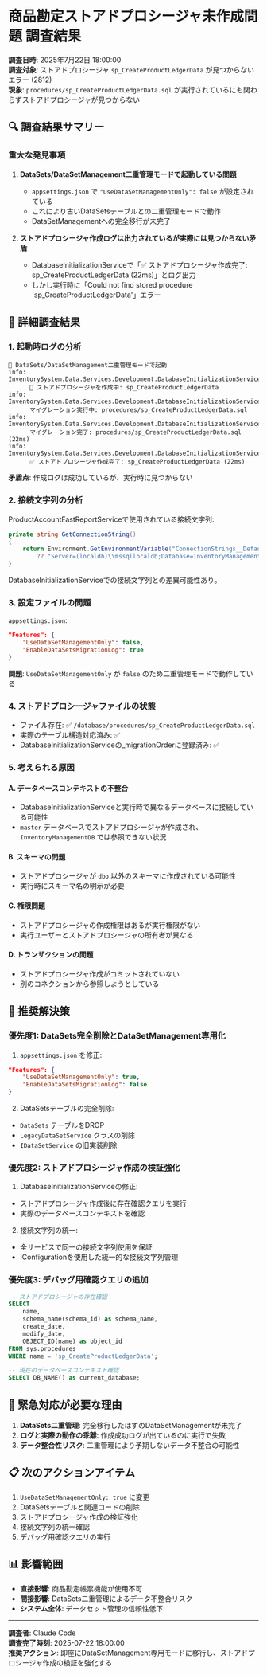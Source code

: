 # 商品勘定ストアドプロシージャ未作成問題 調査結果

**調査日時**: 2025年7月22日 18:00:00  
**調査対象**: ストアドプロシージャ `sp_CreateProductLedgerData` が見つからないエラー (2812)  
**現象**: `procedures/sp_CreateProductLedgerData.sql` が実行されているにも関わらずストアドプロシージャが見つからない

## 🔍 調査結果サマリー

### 重大な発見事項

1. **DataSets/DataSetManagement二重管理モードで起動している問題**
   - `appsettings.json` で `"UseDataSetManagementOnly": false` が設定されている
   - これにより古いDataSetsテーブルとの二重管理モードで動作
   - DataSetManagementへの完全移行が未完了

2. **ストアドプロシージャ作成ログは出力されているが実際には見つからない矛盾**
   - DatabaseInitializationServiceで「✅ ストアドプロシージャ作成完了: sp_CreateProductLedgerData (22ms)」とログ出力
   - しかし実行時に「Could not find stored procedure 'sp_CreateProductLedgerData'」エラー

## 🔧 詳細調査結果

### 1. 起動時ログの分析

```
🔄 DataSets/DataSetManagement二重管理モードで起動
info: InventorySystem.Data.Services.Development.DatabaseInitializationService[0]
      🔧 ストアドプロシージャを作成中: sp_CreateProductLedgerData
info: InventorySystem.Data.Services.Development.DatabaseInitializationService[0]
      マイグレーション実行中: procedures/sp_CreateProductLedgerData.sql
info: InventorySystem.Data.Services.Development.DatabaseInitializationService[0]
      マイグレーション完了: procedures/sp_CreateProductLedgerData.sql (22ms)
info: InventorySystem.Data.Services.Development.DatabaseInitializationService[0]
      ✅ ストアドプロシージャ作成完了: sp_CreateProductLedgerData (22ms)
```

**矛盾点**: 作成ログは成功しているが、実行時に見つからない

### 2. 接続文字列の分析

ProductAccountFastReportServiceで使用されている接続文字列:
```csharp
private string GetConnectionString()
{
    return Environment.GetEnvironmentVariable("ConnectionStrings__DefaultConnection") 
        ?? "Server=(localdb)\\mssqllocaldb;Database=InventoryManagementDB;Trusted_Connection=true;";
}
```

DatabaseInitializationServiceでの接続文字列との差異可能性あり。

### 3. 設定ファイルの問題

`appsettings.json`:
```json
"Features": {
    "UseDataSetManagementOnly": false,
    "EnableDataSetsMigrationLog": true
}
```

**問題**: `UseDataSetManagementOnly` が `false` のため二重管理モードで動作している

### 4. ストアドプロシージャファイルの状態

- ファイル存在: ✅ `/database/procedures/sp_CreateProductLedgerData.sql`
- 実際のテーブル構造対応済み: ✅
- DatabaseInitializationServiceの_migrationOrderに登録済み: ✅

### 5. 考えられる原因

#### A. データベースコンテキストの不整合
- DatabaseInitializationServiceと実行時で異なるデータベースに接続している可能性
- `master` データベースでストアドプロシージャが作成され、`InventoryManagementDB` では参照できない状況

#### B. スキーマの問題
- ストアドプロシージャが `dbo` 以外のスキーマに作成されている可能性
- 実行時にスキーマ名の明示が必要

#### C. 権限問題
- ストアドプロシージャの作成権限はあるが実行権限がない
- 実行ユーザーとストアドプロシージャの所有者が異なる

#### D. トランザクションの問題
- ストアドプロシージャ作成がコミットされていない
- 別のコネクションから参照しようとしている

## 🎯 推奨解決策

### 優先度1: DataSets完全削除とDataSetManagement専用化

1. `appsettings.json` を修正:
```json
"Features": {
    "UseDataSetManagementOnly": true,
    "EnableDataSetsMigrationLog": false
}
```

2. DataSetsテーブルの完全削除:
- `DataSets` テーブルをDROP
- `LegacyDataSetService` クラスの削除
- `IDataSetService` の旧実装削除

### 優先度2: ストアドプロシージャ作成の検証強化

1. DatabaseInitializationServiceの修正:
- ストアドプロシージャ作成後に存在確認クエリを実行
- 実際のデータベースコンテキストを確認

2. 接続文字列の統一:
- 全サービスで同一の接続文字列使用を保証
- IConfigurationを使用した統一的な接続文字列管理

### 優先度3: デバッグ用確認クエリの追加

```sql
-- ストアドプロシージャの存在確認
SELECT 
    name, 
    schema_name(schema_id) as schema_name,
    create_date, 
    modify_date,
    OBJECT_ID(name) as object_id
FROM sys.procedures 
WHERE name = 'sp_CreateProductLedgerData';

-- 現在のデータベースコンテキスト確認
SELECT DB_NAME() as current_database;
```

## 🚨 緊急対応が必要な理由

1. **DataSets二重管理**: 完全移行したはずのDataSetManagementが未完了
2. **ログと実際の動作の乖離**: 作成成功ログが出ているのに実行で失敗
3. **データ整合性リスク**: 二重管理により予期しないデータ不整合の可能性

## 📋 次のアクションアイテム

1. `UseDataSetManagementOnly: true` に変更
2. DataSetsテーブルと関連コードの削除
3. ストアドプロシージャ作成の検証強化
4. 接続文字列の統一確認
5. デバッグ用確認クエリの実行

## 📊 影響範囲

- **直接影響**: 商品勘定帳票機能が使用不可
- **間接影響**: DataSets二重管理によるデータ不整合リスク
- **システム全体**: データセット管理の信頼性低下

---

**調査者**: Claude Code  
**調査完了時刻**: 2025-07-22 18:00:00  
**推奨アクション**: 即座にDataSetManagement専用モードに移行し、ストアドプロシージャ作成の検証を強化する